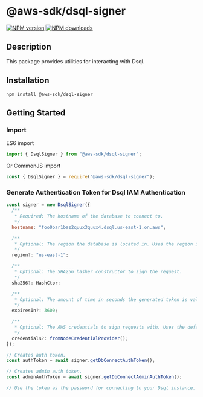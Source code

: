# @aws-sdk/dsql-signer

[![NPM version](https://img.shields.io/npm/v/@aws-sdk/dsql-signer/latest.svg)](https://www.npmjs.com/package/@aws-sdk/dsql-signer)
[![NPM downloads](https://img.shields.io/npm/dm/@aws-sdk/dsql-signer.svg)](https://www.npmjs.com/package/@aws-sdk/dsql-signer)

## Description

This package provides utilities for interacting with Dsql.

## Installation

```console
npm install @aws-sdk/dsql-signer
```

## Getting Started

### Import

ES6 import

```js
import { DsqlSigner } from "@aws-sdk/dsql-signer";
```

Or CommonJS import

```js
const { DsqlSigner } = require("@aws-sdk/dsql-signer");
```

### Generate Authentication Token for Dsql IAM Authentication

```js
const signer = new DsqlSigner({
  /**
   * Required: The hostname of the database to connect to.
   */
  hostname: "foo0bar1baz2quux3quux4.dsql.us-east-1.on.aws";

  /**
   * Optional: The region the database is located in. Uses the region inferred from the runtime if omitted.
   */
  region?: "us-east-1";

  /**
   * Optional: The SHA256 hasher constructor to sign the request.
   */
  sha256?: HashCtor;

  /**
   * Optional: The amount of time in seconds the generated token is valid
   */
  expiresIn?: 3600;

  /**
   * Optional: The AWS credentials to sign requests with. Uses the default credential provider chain if not specified.
   */
  credentials?: fromNodeCredentialProvider();
});

// Creates auth token.
const authToken = await signer.getDbConnectAuthToken();

// Creates admin auth token.
const adminAuthToken = await signer.getDbConnectAdminAuthToken();

// Use the token as the password for connecting to your Dsql instance.
```
